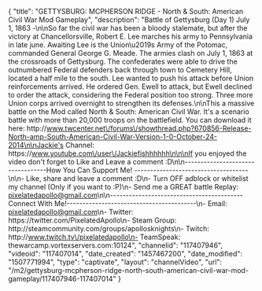 {
    "title": "GETTYSBURG: MCPHERSON RIDGE - North & South: American Civil War Mod Gameplay",
    "description": "Battle of Gettysburg (Day 1) July 1, 1863 -\n\nSo far the civil war has been a bloody stalemate, but after the victory at Chancellorsville, Robert E. Lee marches his army to Pennsylvania in late june.  Awaiting Lee is the Union\u2019s Army of the Potomac, commanded General George G. Meade.  The armies clash on July 1, 1863 at the crossroads of Gettysburg.  The confederates were able to drive the outnumbered Federal defenders back through town to Cemetery Hill, located a half mile to the south.  Lee wanted to push his attack before Union reinforcements arrived. He ordered Gen. Ewell to attack, but Ewell declined to order the attack, considering the Federal position too strong.  Three more Union corps arrived overnight to strengthen its defenses.\n\nThis a massive battle on the Mod called North & South: American Civil War.  It's a scenario battle with more than 20,000 troops on the battlefield. You can download it here: http:\/\/www.twcenter.net\/forums\/showthread.php?670856-Release-North-amp-South-American-Civil-War-Version-1-0-October-24-2014\n\nJackie's Channel: https:\/\/www.youtube.com\/user\/Jackiefishhhhhh\n\n\nIf you enjoyed the video don't forget to Like and Leave a comment :D\n\n----------------------------------How You Can Support Me! ------------------------------------\n\n- Like, share and leave a comment :D\n- Turn OFF adblock or whitelist my channel (Only if you want to :P)\n- Send me a GREAT battle Replay: pixelatedapollo@gmail.com\n\n------------------------------------------Connect With Me!-----------------------------------------\n- Email: pixelatedapollo@gmail.com\n- Twitter: https:\/\/twitter.com\/PixelatedApollo\n- Steam Group:  http:\/\/steamcommunity.com\/groups\/apollosknights\n- Twitch: http:\/\/www.twitch.tv\/pixelatedapollo\n- TeamSpeak: thewarcamp.vortexservers.com:10124",
    "channelid": "117407946",
    "videoid": "117407014",
    "date_created": "1457467200",
    "date_modified": "1507771994",
    "type": "captivate",
    "layout": "channelVideo",
    "url": "\/m2\/gettysburg-mcpherson-ridge-north-south-american-civil-war-mod-gameplay\/117407946-117407014"
}